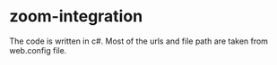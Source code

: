 # zoom-integration

The code is written in c#.
Most of the urls and file path are taken from web.config file.
